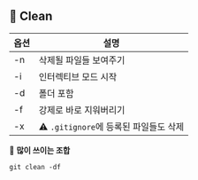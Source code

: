 ## 📍 Clean

| 옵션 | 설명                                  |
| ---- | ------------------------------------- |
| -n   | 삭제될 파일들 보여주기                |
| -i   | 인터렉티브 모드 시작                  |
| -d   | 폴더 포함                             |
| -f   | 강제로 바로 지워버리기                |
| -x   | ⚠️ `.gitignore`에 등록된 파일들도 삭제 |



📌 **많이 쓰이는 조합**

```
git clean -df
```

